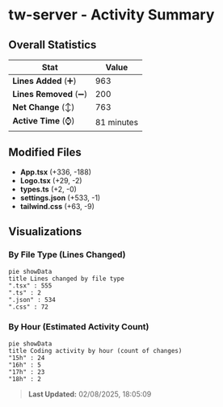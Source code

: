 # tw-server - Activity Summary 

## Overall Statistics

| Stat                   | Value                                                             |
| ---------------------- | ----------------------------------------------------------------- |
| **Lines Added** (➕)   | 963                                          |
| **Lines Removed** (➖) | 200                                        |
| **Net Change** (↕)    | 763                |
| **Active Time** (⌚)   | 81 minutes |


## Modified Files
- **App.tsx** (+336, -188)
- **Logo.tsx** (+29, -2)
- **types.ts** (+2, -0)
- **settings.json** (+533, -1)
- **tailwind.css** (+63, -9)

## Visualizations

### By File Type (Lines Changed)

```mermaid
pie showData
title Lines changed by file type
".tsx" : 555
".ts" : 2
".json" : 534
".css" : 72
```

### By Hour (Estimated Activity Count)

```mermaid
pie showData
title Coding activity by hour (count of changes)
"15h" : 24
"16h" : 5
"17h" : 23
"18h" : 2
```


> **Last Updated:** 02/08/2025, 18:05:09